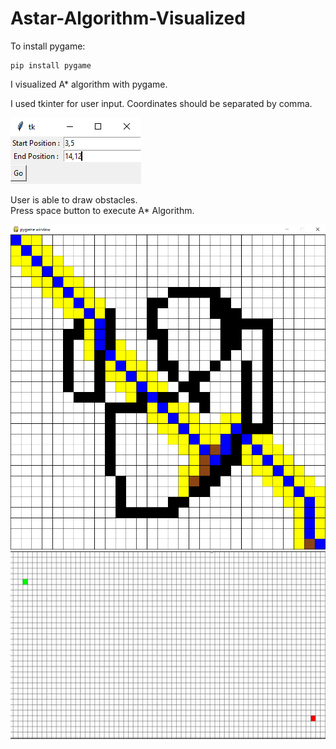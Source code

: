 # Astar-Algorithm-Visualized

To install pygame:

```
pip install pygame
```

I visualized A* algorithm with pygame.

I used tkinter for user input. Coordinates should be separated by comma.

<img src = "screenshot_user_input.png">

User is able to draw obstacles. <br>
Press space button to execute A* Algorithm.

<img src = "screenshot_board.png">


<img src="astar.gif" width="600" height="300"/>

